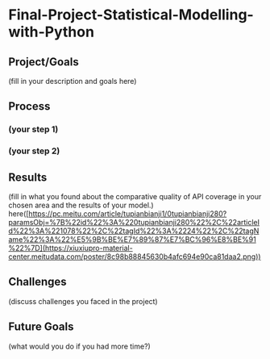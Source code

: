 # Final-Project-Statistical-Modelling-with-Python

## Project/Goals
(fill in your description and goals here)

## Process
### (your step 1)
### (your step 2)

## Results
(fill in what you found about the comparative quality of API coverage in your chosen area and the results of your model.)
here([https://pc.meitu.com/article/tupianbianji1/0tupianbianji280?paramsObj=%7B%22id%22%3A%220tupianbianji280%22%2C%22articleId%22%3A%221078%22%2C%22tagId%22%3A%2224%22%2C%22tagName%22%3A%22%E5%9B%BE%E7%89%87%E7%BC%96%E8%BE%91%22%7D](https://xiuxiupro-material-center.meitudata.com/poster/8c98b88845630b4afc694e90ca81daa2.png))
## Challenges 
(discuss challenges you faced in the project)

## Future Goals
(what would you do if you had more time?)
